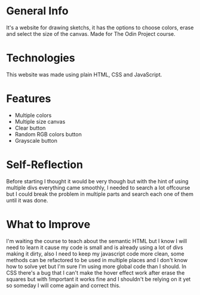 
# General Info
It's a website for drawing sketchs, it has the options to choose colors, erase and select the size of the canvas. Made for The Odin Project course.

# Technologies
This website was made using plain HTML, CSS and JavaScript.

# Features
* Multiple colors
* Multiple size canvas
* Clear button
* Random RGB colors button
* Grayscale button

# Self-Reflection
Before starting I thought it would be very though but with the hint of using multiple divs everything came smoothly, I needed to search a lot offcourse but I could break the problem in multiple parts and search each one of them until it was done.

# What to Improve
I'm waiting the course to teach about the semantic HTML but I know I will need to learn it cause my code is small and is already using a lot of divs making it dirty, also I need to keep my javascript code more clean, some methods can be refactored to be used in multiple places and I don't know how to solve yet but I'm sure I'm using more global code than I should. In CSS there's a bug that I can't make the hover effect work after erase the squares but with !important it works fine and I shouldn't be relying on it yet so someday I will come again and correct this.